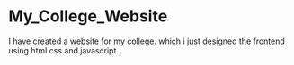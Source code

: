 # My_College_Website
I have created a website for my college. which i just designed the frontend using html css and javascript.
